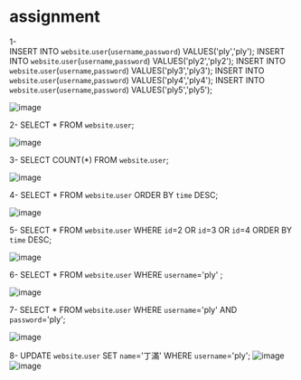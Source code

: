 # assignment
1-  
INSERT INTO `website`.`user`(`username`,`password`) VALUES('ply','ply');
INSERT INTO `website`.`user`(`username`,`password`) VALUES('ply2','ply2');
INSERT INTO `website`.`user`(`username`,`password`) VALUES('ply3','ply3');
INSERT INTO `website`.`user`(`username`,`password`) VALUES('ply4','ply4');
INSERT INTO `website`.`user`(`username`,`password`) VALUES('ply5','ply5');

![image](https://user-images.githubusercontent.com/73087725/111946843-44389680-8b17-11eb-8607-d7198ac4abdf.png)


2-
SELECT * FROM `website`.`user`;

![image](https://user-images.githubusercontent.com/73087725/111946875-531f4900-8b17-11eb-8152-786ee47f4c99.png)

3-
SELECT COUNT(*) FROM `website`.`user`;

![image](https://user-images.githubusercontent.com/73087725/111946695-f0c64880-8b16-11eb-99f4-d10669bad80b.png)

4-
SELECT * FROM `website`.`user` 
ORDER BY `time` DESC;

![image](https://user-images.githubusercontent.com/73087725/111947359-464f2500-8b18-11eb-9a3d-a632441cca8e.png)

5-
SELECT * FROM `website`.`user` 
WHERE `id`=2 OR `id`=3 OR `id`=4 
ORDER BY `time` DESC;

![image](https://user-images.githubusercontent.com/73087725/111947797-13596100-8b19-11eb-9795-0edb73f29c4c.png)

6-
SELECT * FROM `website`.`user` WHERE `username`='ply' ;

![image](https://user-images.githubusercontent.com/73087725/111948060-8367e700-8b19-11eb-868e-53877734d92f.png)

7-
SELECT * FROM `website`.`user` WHERE `username`='ply' AND `password`='ply';

![image](https://user-images.githubusercontent.com/73087725/111948237-d346ae00-8b19-11eb-9451-7c5c0b968cfc.png)

8-
UPDATE `website`.`user` SET `name`='丁滿' WHERE `username`='ply';
![image](https://user-images.githubusercontent.com/73087725/111948627-68e23d80-8b1a-11eb-87f0-5da2bbc6ba80.png)
![image](https://user-images.githubusercontent.com/73087725/111948686-80212b00-8b1a-11eb-9b8c-eacea06cb6e6.png)



